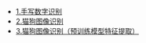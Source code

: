 
- [1.手写数字识别](/md/idea-plugin/deep-learning/convolution/1.手写数字识别.md)
- [2.猫狗图像识别](/md/idea-plugin/deep-learning/convolution/2.猫狗图像识别.md)
- [3.猫狗图像识别（预训练模型特征提取）](/md/idea-plugin/deep-learning/convolution/3.猫狗图像识别（预训练模型特征提取）.md)